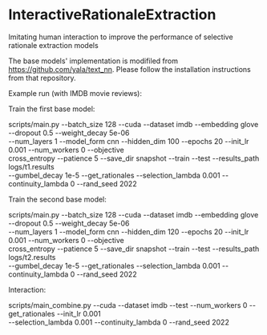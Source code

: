 # InteractiveRationaleExtraction
Imitating human interaction to improve the performance of selective rationale extraction models

The base models' implementation is modifiled from https://github.com/yala/text_nn. Please follow the installation instructions from that repository.

Example run (with IMDB movie reviews):

Train the first base model:

scripts/main.py --batch_size 128 --cuda --dataset imdb --embedding glove --dropout 0.5 --weight_decay 5e-06\
--num_layers 1 --model_form cnn --hidden_dim 100 --epochs 20 --init_lr 0.001 --num_workers 0 --objective\
cross_entropy --patience 5 --save_dir snapshot --train --test --results_path logs/t1.results\
--gumbel_decay 1e-5 --get_rationales --selection_lambda 0.001 --continuity_lambda 0 --rand_seed 2022

Train the second base model:

scripts/main.py --batch_size 128 --cuda --dataset imdb --embedding glove --dropout 0.5 --weight_decay 5e-06\
--num_layers 1 --model_form cnn --hidden_dim 120 --epochs 20 --init_lr 0.001 --num_workers 0 --objective\
cross_entropy --patience 5 --save_dir snapshot --train --test --results_path logs/t2.results\
--gumbel_decay 1e-5 --get_rationales --selection_lambda 0.001 --continuity_lambda 0 --rand_seed 2022

Interaction:

scripts/main_combine.py --cuda --dataset imdb --test --num_workers 0 --get_rationales --init_lr 0.001\
--selection_lambda 0.001 --continuity_lambda 0 --rand_seed 2022
